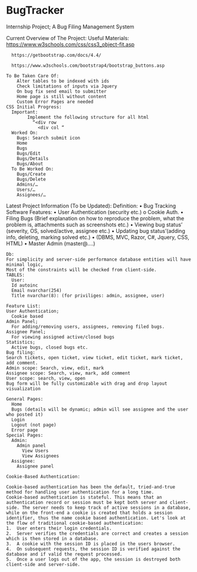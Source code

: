 # BugTracker
Internship Project; A Bug Filing Management System

Current Overview of The Project:
    Useful Materials:
      https://www.w3schools.com/css/css3_object-fit.asp

      https://getbootstrap.com/docs/4.4/

      https://www.w3schools.com/bootstrap4/bootstrap_buttons.asp
      
    To Be Taken Care Of:
        Alter tables to be indexed with ids
        Check limitations of inputs via Jquery
        On bug fix send email to submitter
        Home page is still without content
        Custom Error Pages are needed
    CSS Initial Progress:
      Important: 
            Implement the following structure for all html 
              “<div row
                <div col “
      Worked On:
        Bugs: Search submit icon
        Home
        Bugs
        Bugs/Edit
        Bugs/Details
        Bugs/About
      To Be Worked On:
        Bugs/Create
        Bugs/Delete
        Admins/…
        Users/…
        Assignees/…
     
Latest Project Information (To be Updated):
    Definition: 
    •	Bug Tracking Software
    Features:
    •	User Authentication (security etc.)
    o	Cookie Auth. 
    •	Filing Bugs (Brief explanation on how to reproduce the problem, what the problem is, attachments such as screenshots etc.)
    •	Viewing bug status’ (severity, OS, solved/active, assignee etc.)
    •	Updating bug status’(adding info, deleting, marking solved etc.)
    •	(DBMS, MVC, Razor, C#, Jquery, CSS, HTML)
    •	Master Admin (master@....)

    Db:
    For simplicity and server-side performance database entities will have minimal logic,
    Most of the constraints will be checked from client-side.
    TABLES: 
      User:
      Id autoinc
      Email nvarchar(254)
      Title nvarchar(8): (for priviliges: admin, assignee, user)

    Feature List:
    User Authentication;
      Cookie based 
    Admin Panel;
      For adding/removing users, assignees, removing filed bugs. 
    Assignee Panel;
      For viewing assigned active/closed bugs
    Statistics;
      Active bugs, closed bugs etc.
    Bug filing:
    Search tickets, open ticket, view ticket, edit ticket, mark ticket, add comment.
    Admin scope: Search, view, edit, mark
    Assignee scope: Search, view, mark, add comment
    User scope: search, view, open
    Bug form will be fully customizable with drag and drop layout visualization

    General Pages:
      Home 
      Bugs (details will be dynamic; admin will see assignee and the user who posted it)
      Login
      Logout (not page)
      Error page
    Special Pages:
      Admin:
        Admin panel
          View Users
          View Assignees
      Assignee:
        Assignee panel

    Cookie-Based Authentication:

    Cookie-based authentication has been the default, tried-and-true method for handling user authentication for a long time.
    Cookie-based authentication is stateful. This means that an authentication record or session must be kept both server and client-side. The server needs to keep track of active sessions in a database, while on the front-end a cookie is created that holds a session identifier, thus the name cookie based authentication. Let's look at the flow of traditional cookie-based authentication:
    1.	User enters their login credentials.
    2.	Server verifies the credentials are correct and creates a session which is then stored in a database.
    3.	A cookie with the session ID is placed in the users browser.
    4.	On subsequent requests, the session ID is verified against the database and if valid the request processed.
    5.	Once a user logs out of the app, the session is destroyed both client-side and server-side.
